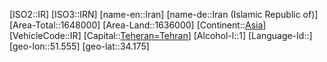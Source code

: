 ﻿---
location: [34.175,51.555]
type: Country
tags:
- geo/Country

SpocWebEntityId: 26928
isDeleted: false
confidential: public

---
[ISO2::IR]
[ISO3::IRN]
[name-en::Iran]
[name-de::Iran (Islamic Republic of)]
[Area-Total::1648000]
[Area-Land::1636000]
[Continent::[Asia](geo/Continent/Asia.md)]
[VehicleCode::IR]
[Capital::[Teheran=Tehran](geo/Continent/Asia/Iran/Teheran=Tehran.md)]
[Alcohol-l::1]
[Language-Id::]
[geo-lon::51.555]
[geo-lat::34.175]

